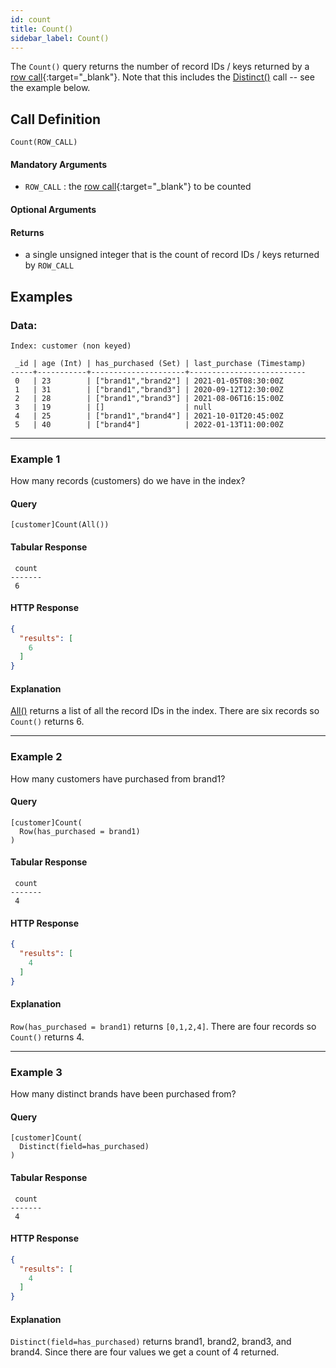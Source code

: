 ```yaml
---
id: count
title: Count()
sidebar_label: Count()
---
```


The `Count()` query returns the number of record IDs / keys returned by a [row call](/pql-guide/pql#row-calls){:target="_blank"}. Note that this includes the [Distinct()](/reference/pql-guide/read/distinct) call -- see the example below.

## Call Definition

```
Count(ROW_CALL)
```

#### Mandatory Arguments
- `ROW_CALL` : the [row call](/pql-guide/pql#row-calls){:target="_blank"} to be counted 

#### Optional Arguments
#### Returns

- a single unsigned integer that is the count of record IDs / keys returned by `ROW_CALL`

## Examples

### Data:

```
Index: customer (non keyed)

 _id | age (Int) | has_purchased (Set) | last_purchase (Timestamp)
-----+-----------+---------------------+--------------------------
 0   | 23        | ["brand1","brand2"] | 2021-01-05T08:30:00Z
 1   | 31        | ["brand1","brand3"] | 2020-09-12T12:30:00Z
 2   | 28        | ["brand1","brand3"] | 2021-08-06T16:15:00Z
 3   | 19        | []                  | null
 4   | 25        | ["brand1","brand4"] | 2021-10-01T20:45:00Z
 5   | 40        | ["brand4"]          | 2022-01-13T11:00:00Z
```
-----------------------------------------------------------------------
### Example 1
How many records (customers) do we have in the index?

#### Query
```
[customer]Count(All())
```
#### Tabular Response
```
 count
-------
 6
```
#### HTTP Response
```json
{
  "results": [
    6
  ]
}
```
#### Explanation
[All()](/reference/pql-guide/read/all) returns a list of all the record IDs in the index. There are six records so `Count()` returns 6.

-----------------------------------------------------------------------
### Example 2
How many customers have purchased from brand1?

#### Query
```
[customer]Count(
  Row(has_purchased = brand1)
)
```
#### Tabular Response
```
 count
-------
 4
```
#### HTTP Response
```json
{
  "results": [
    4
  ]
}
```

#### Explanation
`Row(has_purchased = brand1)` returns `[0,1,2,4]`. There are four records so `Count()` returns 4.

-----------------------------------------------------------------------
### Example 3
How many distinct brands have been purchased from?

#### Query
```
[customer]Count(
  Distinct(field=has_purchased)
)
```
#### Tabular Response
```
 count
-------
 4
```
#### HTTP Response
```json
{
  "results": [
    4
  ]
}
```

#### Explanation
`Distinct(field=has_purchased)` returns brand1, brand2, brand3, and brand4. Since there are four values we get a count of 4 returned.
